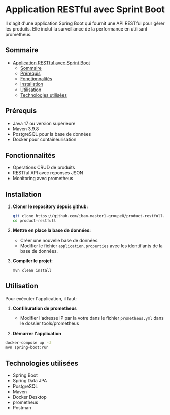 # Application RESTful avec Sprint Boot

Il s'agit d'une application Spring Boot qui fournit une API RESTful pour gérer les produits. Elle inclut la surveillance de la performance en utilisant prometheus.

## Sommaire
- [Application RESTful avec Sprint Boot](#application-restful-avec-sprint-boot)
  - [Sommaire](#sommaire)
  - [Prérequis](#prérequis)
  - [Fonctionnalités](#fonctionnalités)
  - [Installation](#installation)
  - [Utilisation](#utilisation)
  - [Technologies utilisées](#technologies-utilisées)

## Prérequis
- Java 17 ou version supérieure
- Maven 3.9.8
- PostgreSQL pour la base de données
- Docker pour containeurisation

## Fonctionnalités
- Operations CRUD de produits
- RESTful API avec reponses JSON
- Monitoring avec prometheus

## Installation

1. **Cloner le repository depuis github:**
   ```bash
   git clone https://github.com/ibam-master1-groupe8/product-restfull.git
   cd product-restfull
   ```


2. **Mettre en place la base de données:**
   - Créer une nouvelle base de données.
   - Modifier le fichier `application.properties` avec les identifiants de la base de données.

3. **Compiler le projet:**
   ```bash
   mvn clean install
   ```
## Utilisation

Pour exécuter l'application, il faut:

1. **Confihuration de prometheus**
   - Modifier l'adresse IP par la votre dans le fichier `prometheus.yml` dans le dossier tools/prometheus

2. **Démarrer l'application**
```bash
docker-compose up -d
mvn spring-boot:run
```

## Technologies utilisées
- Spring Boot
- Spring Data JPA
- PostgreSQL
- Maven
- Docker Desktop
- prometheus
- Postman


